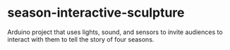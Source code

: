 # season-interactive-sculpture
Arduino project that uses lights, sound, and sensors to invite audiences to interact with them to tell the story of four seasons.
